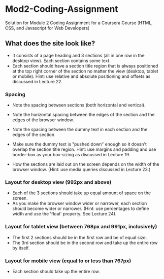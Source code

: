 # Mod2-Coding-Assignment
Solution for Module 2 Coding Assignment for a Coursera Course (HTML, CSS, and Javascript for Web Developers)
## What does the site look like?
- It consists of a page heading and 3 sections (all in one row in the desktop view). Each section contains some text.
- Each section should have a section title region that is always positioned at the top right corner of the section no matter the view (desktop, tablet or mobile). 
Hint: use relative and absolute positioning and offsets as discussed in Lecture 22.
### Spacing
- Note the spacing between sections (both horizontal and vertical).
- Note the horizontal spacing between the edges of the section and the edges of the browser window. 
- Note the spacing between the dummy text in each section and the edges of the section.
- Make sure the dummy text is "pushed down" enough so it doesn't overlap the section title region.
Hint: use margins and padding and use border-box as your box-sizing as discussed in Lecture 19.


- How the sections are laid out on the screen depends on the width of the browser window. (Hint: use media queries discussed in Lecture 23.)
### Layout for desktop view (992px and above)
- Each of the 3 sections should take up equal amount of space on the screen.
- As you make the browser window wider or narrower, each section should become wider or narrower. (Hint: use percentages to define width and use the 'float' property. See Lecture 24). 
### Layout for tablet view (between 768px and 991px, inclusively)
- The first 2 sections should be in the first row and be of equal size. 
- The 3rd section should be in the second row and take up the entire row by itself.
### Layout for mobile view (equal to or less than 767px)
- Each section should take up the entire row.


